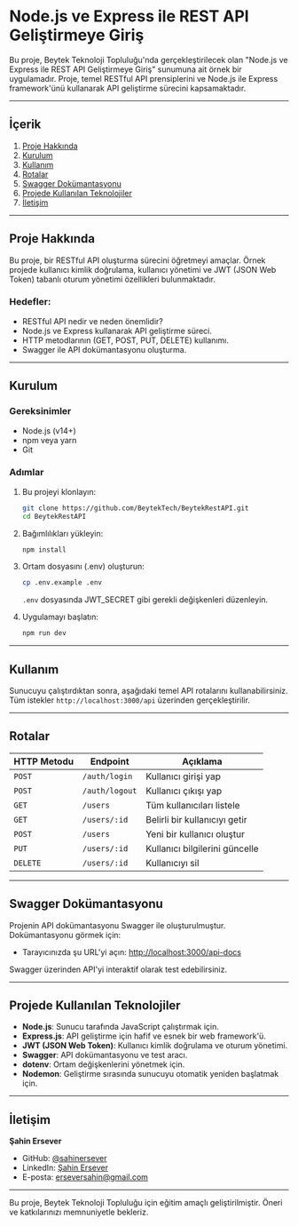 # Node.js ve Express ile REST API Geliştirmeye Giriş

Bu proje, Beytek Teknoloji Topluluğu'nda gerçekleştirilecek olan "Node.js ve Express ile REST API Geliştirmeye Giriş" sunumuna ait örnek bir uygulamadır. Proje, temel RESTful API prensiplerini ve Node.js ile Express framework'ünü kullanarak API geliştirme sürecini kapsamaktadır.

---

## **İçerik**

1. [Proje Hakkında](#proje-hakkında)
2. [Kurulum](#kurulum)
3. [Kullanım](#kullanım)
4. [Rotalar](#rotalar)
5. [Swagger Dokümantasyonu](#swagger-dokümantasyonu)
6. [Projede Kullanılan Teknolojiler](#projede-kullanılan-teknolojiler)
7. [İletişim](#iletişim)

---

## **Proje Hakkında**

Bu proje, bir RESTful API oluşturma sürecini öğretmeyi amaçlar. Örnek projede kullanıcı kimlik doğrulama, kullanıcı yönetimi ve JWT (JSON Web Token) tabanlı oturum yönetimi özellikleri bulunmaktadır.

### **Hedefler:**
- RESTful API nedir ve neden önemlidir?
- Node.js ve Express kullanarak API geliştirme süreci.
- HTTP metodlarının (GET, POST, PUT, DELETE) kullanımı.
- Swagger ile API dokümantasyonu oluşturma.

---

## **Kurulum**

### **Gereksinimler**
- Node.js (v14+)
- npm veya yarn
- Git

### **Adımlar**

1. Bu projeyi klonlayın:
    ```bash
    git clone https://github.com/BeytekTech/BeytekRestAPI.git
    cd BeytekRestAPI
    ```

2. Bağımlılıkları yükleyin:
    ```bash
    npm install
    ```

3. Ortam dosyasını (.env) oluşturun:
    ```bash
    cp .env.example .env
    ```
    `.env` dosyasında JWT_SECRET gibi gerekli değişkenleri düzenleyin.

4. Uygulamayı başlatın:
    ```bash
    npm run dev
    ```

---

## **Kullanım**

Sunucuyu çalıştırdıktan sonra, aşağıdaki temel API rotalarını kullanabilirsiniz. Tüm istekler `http://localhost:3000/api` üzerinden gerçekleştirilir.

---

## **Rotalar**

| HTTP Metodu | Endpoint              | Açıklama                        |
|-------------|-----------------------|----------------------------------|
| `POST`      | `/auth/login`         | Kullanıcı girişi yap            |
| `POST`      | `/auth/logout`        | Kullanıcı çıkışı yap            |
| `GET`       | `/users`              | Tüm kullanıcıları listele       |
| `GET`       | `/users/:id`          | Belirli bir kullanıcıyı getir   |
| `POST`      | `/users`              | Yeni bir kullanıcı oluştur      |
| `PUT`       | `/users/:id`          | Kullanıcı bilgilerini güncelle  |
| `DELETE`    | `/users/:id`          | Kullanıcıyı sil                 |

---

## **Swagger Dokümantasyonu**

Projenin API dokümantasyonu Swagger ile oluşturulmuştur. Dokümantasyonu görmek için:

- Tarayıcınızda şu URL'yi açın: [http://localhost:3000/api-docs](http://localhost:3000/api-docs)

Swagger üzerinden API'yi interaktif olarak test edebilirsiniz.

---

## **Projede Kullanılan Teknolojiler**

- **Node.js**: Sunucu tarafında JavaScript çalıştırmak için.
- **Express.js**: API geliştirme için hafif ve esnek bir web framework'ü.
- **JWT (JSON Web Token)**: Kullanıcı kimlik doğrulama ve oturum yönetimi.
- **Swagger**: API dokümantasyonu ve test aracı.
- **dotenv**: Ortam değişkenlerini yönetmek için.
- **Nodemon**: Geliştirme sırasında sunucuyu otomatik yeniden başlatmak için.

---

## **İletişim**

**Şahin Ersever**  
- GitHub: [@sahinersever](https://github.com/erseversahin)
- LinkedIn: [Şahin Ersever](https://www.linkedin.com/in/sahinersever/)
- E-posta: [erseversahin@gmail.com](mailto:erseversahin@gmail.com)

---

Bu proje, Beytek Teknoloji Topluluğu için eğitim amaçlı geliştirilmiştir. Öneri ve katkılarınızı memnuniyetle bekleriz.